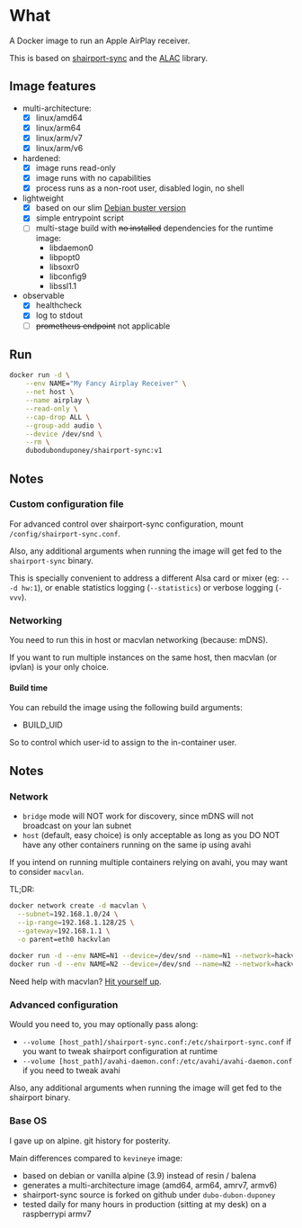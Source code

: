 # What

A Docker image to run an Apple AirPlay receiver.

This is based on [shairport-sync](https://github.com/mikebrady/shairport-sync) and the [ALAC](https://github.com/mikebrady/alac) library.

## Image features

 * multi-architecture:
    * [x] linux/amd64
    * [x] linux/arm64
    * [x] linux/arm/v7
    * [x] linux/arm/v6
 * hardened:
    * [x] image runs read-only
    * [x] image runs with no capabilities
    * [x] process runs as a non-root user, disabled login, no shell
 * lightweight
    * [x] based on our slim [Debian buster version](https://github.com/dubo-dubon-duponey/docker-debian)
    * [x] simple entrypoint script
    * [ ] multi-stage build with ~~no installed~~ dependencies for the runtime image:
      * libdaemon0
      * libpopt0
      * libsoxr0
      * libconfig9
      * libssl1.1
 * observable
    * [x] healthcheck
    * [x] log to stdout
    * [ ] ~~prometheus endpoint~~ not applicable

## Run

```bash
docker run -d \
    --env NAME="My Fancy Airplay Receiver" \
    --net host \
    --name airplay \
    --read-only \
    --cap-drop ALL \
    --group-add audio \
    --device /dev/snd \
    --rm \
    dubodubonduponey/shairport-sync:v1
```

## Notes

### Custom configuration file

For advanced control over shairport-sync configuration, mount `/config/shairport-sync.conf`.

Also, any additional arguments when running the image will get fed to the `shairport-sync` binary.

This is specially convenient to address a different Alsa card or mixer (eg: `-- -d hw:1`), or enable statistics logging (`--statistics`) or verbose logging (`-vvv`).

### Networking

You need to run this in host or macvlan networking (because: mDNS).

If you want to run multiple instances on the same host, then macvlan (or ipvlan) is your only choice.

#### Build time

You can rebuild the image using the following build arguments:

 * BUILD_UID
 
So to control which user-id to assign to the in-container user.

## Notes

### Network

 * `bridge` mode will NOT work for discovery, since mDNS will not broadcast on your lan subnet
 * `host` (default, easy choice) is only acceptable as long as you DO NOT have any other containers running on the same ip using avahi

If you intend on running multiple containers relying on avahi, you may want to consider `macvlan`.

TL;DR:

```bash
docker network create -d macvlan \
  --subnet=192.168.1.0/24 \
  --ip-range=192.168.1.128/25 \
  --gateway=192.168.1.1 \
  -o parent=eth0 hackvlan
  
docker run -d --env NAME=N1 --device=/dev/snd --name=N1 --network=hackvlan dubodubonduponey/shairport-sync:v1
docker run -d --env NAME=N2 --device=/dev/snd --name=N2 --network=hackvlan dubodubonduponey/shairport-sync:v1
```

Need help with macvlan?
[Hit yourself up](https://docs.docker.com/network/macvlan/).

### Advanced configuration

Would you need to, you may optionally pass along:
 
 * `--volume [host_path]/shairport-sync.conf:/etc/shairport-sync.conf` if you want to tweak shairport configuration at runtime
 * `--volume [host_path]/avahi-daemon.conf:/etc/avahi/avahi-daemon.conf` if you need to tweak avahi

Also, any additional arguments when running the image will get fed to the shairport binary.

### Base OS

I gave up on alpine. git history for posterity.

Main differences compared to `kevineye` image:

 * based on debian or vanilla alpine (3.9) instead of resin / balena
 * generates a multi-architecture image (amd64, arm64, amrv7, armv6)
 * shairport-sync source is forked on github under `dubo-dubon-duponey`
 * tested daily for many hours in production (sitting at my desk) on a raspberrypi armv7
